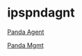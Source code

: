 # ipspndagnt

<a href="https://raw.githubusercontent.com/abarcelata/ipspndagnt/main/AgentSetup_Home.msi" download>Panda Agent</a>

<a href="https://raw.githubusercontent.com/abarcelata/ipspndagnt/main/PandaEndpointAgent.msi" download>Panda Mgmt</a>
